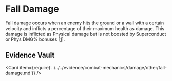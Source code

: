 # Fall Damage

Fall damage occurs when an enemy hits the ground or a wall with a certain velocity and inflicts a percentage of their maximum health as damage. This damage is inflicted as Physical damage but is not boosted by Superconduct or Phys DMG% bonuses \[[1](../../../evidence/combat-mechanics/damage/other/fall-damage.md#sc-and-phys-bonus-dont-affect-fall-damage)\].

## Evidence Vault

<Card item={require('../../../evidence/combat-mechanics/damage/other/fall-damage.md')} />
